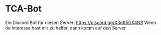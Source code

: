 # TCA-Bot

Ein Discord Bot für diesen Server:
https://discord.gg/X3qK5GX4N9
Wenn du Interesse hast mir zu helfen dann komm auf den Server 